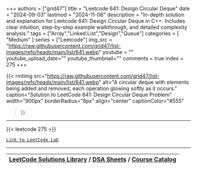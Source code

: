 
+++
authors = ["grid47"]
title = "Leetcode 641: Design Circular Deque"
date = "2024-09-03"
lastmod = "2024-11-06"
description = "In-depth solution and explanation for Leetcode 641: Design Circular Deque in C++. Includes clear intuition, step-by-step example walkthrough, and detailed complexity analysis."
tags = ["Array","Linked List","Design","Queue"]
categories = [
    "Medium"
]
series = ["Leetcode"]
img_src = "https://raw.githubusercontent.com/grid47/list-images/refs/heads/main/list/641.webp"
youtube = ""
youtube_upload_date=""
youtube_thumbnail=""
comments = true
index = 275
+++


{{< rmtimg 
    src="https://raw.githubusercontent.com/grid47/list-images/refs/heads/main/list/641.webp" 
    alt="A circular deque with elements being added and removed, each operation glowing softly as it occurs."
    caption="Solution to LeetCode 641: Design Circular Deque Problem"
    width="900px"
    borderRadius="8px"
    align="center" 
    captionColor="#555"
>}}
---
{{< leetcode 275 >}}

[`Link to LeetCode Lab`](https://leetcode.com/problems/design-circular-deque/description/)

---

| [LeetCode Solutions Library](https://grid47.xyz/leetcode/) / [DSA Sheets](https://grid47.xyz/sheets/) / [Course Catalog](https://grid47.xyz/courses/) |
| --- |
